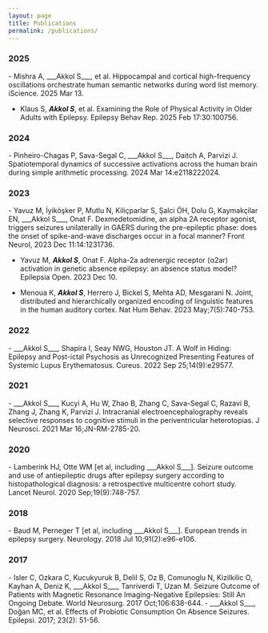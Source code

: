 ```yaml
---
layout: page
title: Publications
permalink: /publications/
---
```



<h3>2025</h3>
- Mishra A, ___Akkol S___, et al. Hippocampal and cortical high-frequency oscillations orchestrate human semantic networks during word list memory. iScience. 2025 Mar 13. <a href="https://doi.org/10.1016/j.isci.2025.112171" target="_blank"  class="ai ai-doi ai-lg"></a>

- Klaus S, ___Akkol S___, et al. Examining the Role of Physical Activity in Older Adults with Epilepsy. Epilepsy Behav Rep. 2025 Feb 17:30:100756. <a href="https://doi.org/10.1016/j.ebr.2025.100756" target="_blank"  class="ai ai-doi ai-lg"></a>


<h3>2024</h3>
- Pinheiro-Chagas P, Sava-Segal C, ___Akkol S___, Daitch A, Parvizi J. Spatiotemporal dynamics of successive activations across the human brain during simple arithmetic processing. 2024 Mar 14:e2118222024. <a href="https://doi.org/10.1523/jneurosci.2118-22.2024" target="_blank"  class="ai ai-doi ai-lg"></a>

<h3>2023</h3>
- Yavuz M, İyiköşker P, Mutlu N, Kiliçparlar S, Şalci ÖH, Dolu G, Kaymakçilar EN, ___Akkol S___, Onat F. Dexmedetomidine, an alpha 2A receptor agonist, triggers seizures unilaterally in GAERS during the pre-epileptic phase: does the onset of spike-and-wave discharges occur in a focal manner? Front Neurol, 2023 Dec 11:14:1231736. <a href="https://doi.org/10.3389/fneur.2023.1231736" target="_blank"  class="ai ai-doi ai-lg"></a>

- Yavuz M, ___Akkol S___, Onat F. Alpha-2a adrenergic receptor (α2ar) activation in genetic absence epilepsy: an absence status model? Epilepsia Open. 2023 Dec 10. <a href="https://doi.org/10.1002/epi4.12879" target="_blank"  class="ai ai-doi ai-lg"></a>

- Menoua K, ___Akkol S___, Herrero J, Bickel S, Mehta AD, Mesgarani N. Joint, distributed and hierarchically organized encoding of linguistic features in the human auditory cortex. Nat Hum Behav. 2023 May;7(5):740-753. <a href="https://doi.org/10.1038/s41562-023-01520-0" target="_blank"  class="ai ai-doi ai-lg"></a>


<h3>2022</h3>
- ___Akkol S___, Shapira I, Seay NWG, Houston JT. A Wolf in Hiding: Epilepsy and Post-ictal Psychosis as Unrecognized Presenting Features of Systemic Lupus Erythematosus. Cureus. 2022 Sep 25;14(9):e29577. <a href="https://doi.org/10.7759/cureus.29577" target="_blank"  class="ai ai-doi ai-lg"></a>

<h3>2021</h3>
- ___Akkol S___, Kucyi A, Hu W, Zhao B, Zhang C, Sava-Segal C, Razavi B, Zhang J, Zhang K, Parvizi J. Intracranial electroencephalography reveals selective responses to cognitive stimuli in the periventricular heterotopias. 
J Neurosci. 2021 Mar 16;JN-RM-2785-20. <a href="https://doi.org/10.1523/JNEUROSCI.2785-20.2021" target="_blank"  class="ai ai-doi ai-lg"></a>

<h3>2020</h3>
- Lamberink HJ, Otte WM [et al, including ___Akkol S___]. Seizure outcome and use of antiepileptic drugs after epilepsy surgery according to histopathological diagnosis: a retrospective multicentre cohort study. Lancet Neurol. 2020 Sep;19(9):748-757. <a href="https://doi.org/10.1016/S1474-4422(20)30220-9" target="_blank"  class="ai ai-doi ai-lg"></a>

<h3>2018</h3>
- Baud M, Perneger T [et al, including ___Akkol S___]. European trends in epilepsy surgery. Neurology. 2018 Jul 10;91(2):e96-e106. <a href="https://doi.org/10.1212/WNL.0000000000005776" target="_blank"  class="ai ai-doi ai-lg"></a>

<h3>2017</h3>
- Isler C, Ozkara C, Kucukyuruk B, Delil S, Oz B, Comunoglu N, Kizilkilic O, Kayhan A, Deniz K, ___Akkol S___, Tanriverdi T, Uzan M. Seizure Outcome of Patients with Magnetic Resonance Imaging-Negative Epilepsies: Still An Ongoing Debate. World Neurosurg. 2017 Oct;106:638-644. <a href="https://doi.org/10.1016/j.wneu.2017.07.046" target="_blank"  class="ai ai-doi ai-lg"></a>
- ___Akkol S___, Doğan MC, et al. Effects of Probiotic Consumption On Absence Seizures. Epilepsi. 2017; 23(2): 51-56. <a href="https://doi.org/10.14744/epilepsi.2017.59389" target="_blank"  class="ai ai-doi ai-lg"></a>

